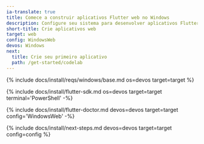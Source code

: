 ```yaml
---
ia-translate: true
title: Comece a construir aplicativos Flutter web no Windows
description: Configure seu sistema para desenvolver aplicativos Flutter web no Windows.
short-title: Crie aplicativos web
target: web
config: WindowsWeb
devos: Windows
next:
  title: Crie seu primeiro aplicativo
  path: /get-started/codelab
---
```


{% include docs/install/reqs/windows/base.md os=devos target=target %}

{% include docs/install/flutter-sdk.md os=devos target=target terminal='PowerShell' -%}

{% include docs/install/flutter-doctor.md devos=devos target=target config='WindowsWeb' -%}

{% include docs/install/next-steps.md devos=devos target=target config=config %}
